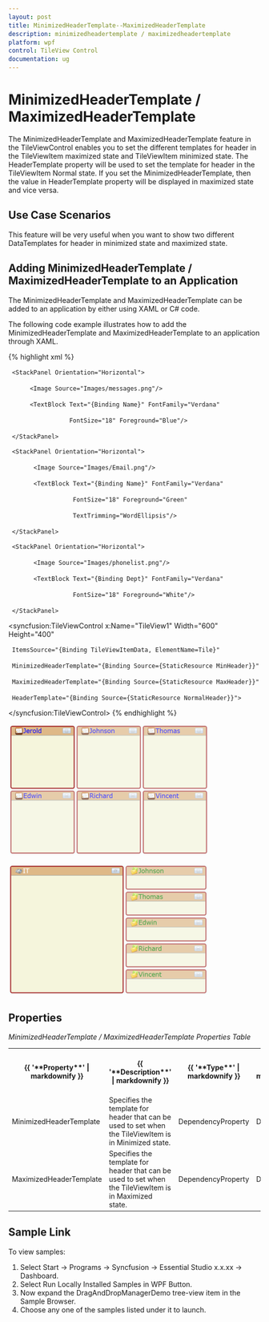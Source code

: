 ```yaml
---
layout: post
title: MinimizedHeaderTemplate--MaximizedHeaderTemplate
description: minimizedheadertemplate / maximizedheadertemplate
platform: wpf
control: TileView Control
documentation: ug
---
```


# MinimizedHeaderTemplate / MaximizedHeaderTemplate

The MinimizedHeaderTemplate and MaximizedHeaderTemplate feature in the TileViewControl enables you to set the different templates for header in the TileViewItem maximized state and TileViewItem minimized state. The HeaderTemplate property will be used to set the template for header in the TileViewItem Normal state. If you set the MinimizedHeaderTemplate, then the value in HeaderTemplate property will be displayed in maximized state and vice versa.

## Use Case Scenarios

This feature will be very useful when you want to show two different DataTemplates for header in minimized state and maximized state.

## Adding MinimizedHeaderTemplate / MaximizedHeaderTemplate to an Application 

The MinimizedHeaderTemplate and MaximizedHeaderTemplate can be added to an application by either using XAML or C# code.

The following code example illustrates how to add the MinimizedHeaderTemplate and MaximizedHeaderTemplate to an application through XAML.


{% highlight xml %}



<DataTemplate x:Name="NormalHeader">

     <StackPanel Orientation="Horizontal">

          <Image Source="Images/messages.png"/>

          <TextBlock Text="{Binding Name}" FontFamily="Verdana" 

                     FontSize="18" Foreground="Blue"/>                      

     </StackPanel>

</DataTemplate>

<DataTemplate x:Name="MinHeader">

     <StackPanel Orientation="Horizontal">

           <Image Source="Images/Email.png"/>

           <TextBlock Text="{Binding Name}" FontFamily="Verdana" 

                      FontSize="18" Foreground="Green" 

                      TextTrimming="WordEllipsis"/>                                        

     </StackPanel>

</DataTemplate>

<DataTemplate x:Name="MaxHeader">

     <StackPanel Orientation="Horizontal">

           <Image Source="Images/phonelist.png"/>

           <TextBlock Text="{Binding Dept}" FontFamily="Verdana" 

                      FontSize="18" Foreground="White"/>                    

     </StackPanel>

</DataTemplate>



<syncfusion:TileViewControl x:Name="TileView1" Width="600" Height="400"

     ItemsSource="{Binding TileViewItemData, ElementName=Tile}"

     MinimizedHeaderTemplate="{Binding Source={StaticResource MinHeader}}"                          

     MaximizedHeaderTemplate="{Binding Source={StaticResource MaxHeader}}" 

     HeaderTemplate="{Binding Source={StaticResource NormalHeader}}">  

</syncfusion:TileViewControl>
{% endhighlight %}




![](MinimizedHeaderTemplate--MaximizedHeaderTemplate_images/MinimizedHeaderTemplate--MaximizedHeaderTemplate_img1.png)





![](MinimizedHeaderTemplate--MaximizedHeaderTemplate_images/MinimizedHeaderTemplate--MaximizedHeaderTemplate_img2.png)





## Properties

_MinimizedHeaderTemplate / MaximizedHeaderTemplate Properties Table_

<table>
<tr>
<th>
{{ '**Property**' | markdownify }} </th><th>
{{ '**Description**' | markdownify }} </th><th>
{{ '**Type**' | markdownify }} </th><th>
{{ '**Data Type**' | markdownify }} </th><th>
{{ '**Reference links**' | markdownify }} </th></tr>
<tr>
<td>
MinimizedHeaderTemplate</td><td>
Specifies the template for header that can be used to set when the TileViewItem is in Minimized state.</td><td>
DependencyProperty</td><td>
DataTemplate</td><td>
</td></tr>
<tr>
<td>
MaximizedHeaderTemplate</td><td>
Specifies the template for header that can be used to set when the TileViewItem is in Maximized state.</td><td>
DependencyProperty</td><td>
DataTemplate</td><td>
</td></tr>
</table>


## Sample Link

To view samples: 

1. Select Start -> Programs -> Syncfusion -> Essential Studio x.x.xx -> Dashboard.
2. Select Run Locally Installed Samples in WPF Button.
3. Now expand the DragAndDropManagerDemo tree-view item in the Sample Browser.
4. Choose any one of the samples listed under it to launch. 



